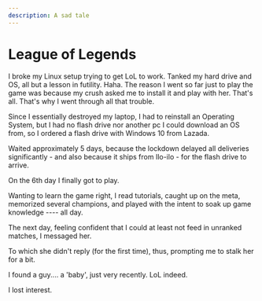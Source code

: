 ```yaml
---
description: A sad tale
---
```


# League of Legends

I broke my Linux setup trying to get LoL to work. Tanked my hard drive and OS, all but a lesson in futility. Haha. The reason I went so far just to play the game was because my crush asked me to install it and play with her. That's all. That's why I went through all that trouble. 

Since I essentially destroyed my laptop, I had to reinstall an Operating System, but I had no flash drive nor another pc I could download an OS from, so I ordered a flash drive with Windows 10 from Lazada. 

Waited approximately 5 days, because the lockdown delayed all deliveries significantly - and also because it ships from Ilo-ilo - for the flash drive to arrive.

On the 6th day I finally got to play.

Wanting to learn the game right, I read tutorials, caught up on the meta, memorized several champions, and played with the intent to soak up game knowledge ---- all day.

The next day, feeling confident that I could at least not feed in unranked matches, I messaged her.

To which she didn't reply \(for the first time\), thus, prompting me to stalk her for a bit.

I found a guy.... a 'baby', just very recently. LoL indeed.



I lost interest.

